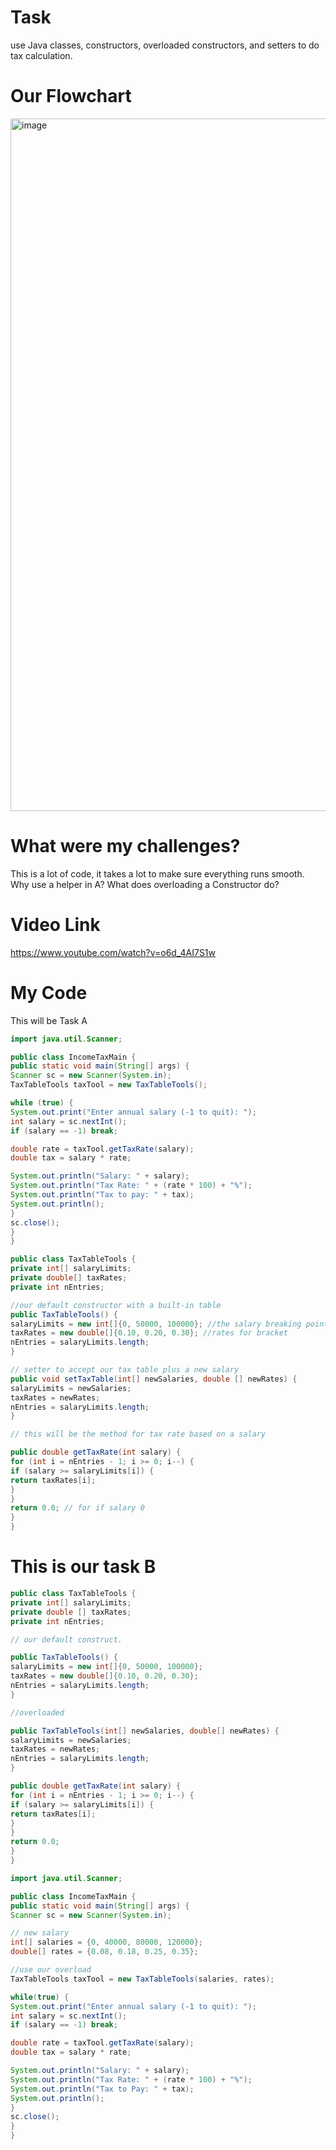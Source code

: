# Task
use Java classes, constructors, overloaded constructors, and setters to do tax calculation.
# Our Flowchart
<img width="617" height="1108" alt="image" src="https://github.com/user-attachments/assets/17c43874-9ee6-4088-b791-8572e504e6bf" />

# What were my challenges?
This is a lot of code, it takes a lot to make sure everything runs smooth.
Why use a helper in A? What does overloading a Constructor do?
# Video Link
https://www.youtube.com/watch?v=o6d_4AI7S1w
# My Code 
This will be Task A
```java
import java.util.Scanner;

public class IncomeTaxMain {
public static void main(String[] args) {
Scanner sc = new Scanner(System.in);
TaxTableTools taxTool = new TaxTableTools();

while (true) {
System.out.print("Enter annual salary (-1 to quit): ");
int salary = sc.nextInt();
if (salary == -1) break;

double rate = taxTool.getTaxRate(salary);
double tax = salary * rate;

System.out.println("Salary: " + salary);
System.out.println("Tax Rate: " + (rate * 100) + "%");
System.out.println("Tax to pay: " + tax);
System.out.println();
}
sc.close();
}
}
```
```java
public class TaxTableTools {
private int[] salaryLimits;
private double[] taxRates;
private int nEntries;

//our default constructor with a built-in table
public TaxTableTools() {
salaryLimits = new int[]{0, 50000, 100000}; //the salary breaking points
taxRates = new double[]{0.10, 0.20, 0.30}; //rates for bracket
nEntries = salaryLimits.length;
}

// setter to accept our tax table plus a new salary
public void setTaxTable(int[] newSalaries, double [] newRates) {
salaryLimits = newSalaries;
taxRates = newRates;
nEntries = salaryLimits.length;
}

// this will be the method for tax rate based on a salary

public double getTaxRate(int salary) {
for (int i = nEntries - 1; i >= 0; i--) {
if (salary >= salaryLimits[i]) {
return taxRates[i];
}
}
return 0.0; // for if salary 0
}
}
```
# This is our task B
```java
public class TaxTableTools {
private int[] salaryLimits;
private double [] taxRates;
private int nEntries;

// our default construct.

public TaxTableTools() {
salaryLimits = new int[]{0, 50000, 100000};
taxRates = new double[]{0.10, 0.20, 0.30};
nEntries = salaryLimits.length;
}

//overloaded

public TaxTableTools(int[] newSalaries, double[] newRates) {
salaryLimits = newSalaries;
taxRates = newRates;
nEntries = salaryLimits.length;
}

public double getTaxRate(int salary) {
for (int i = nEntries - 1; i >= 0; i--) {
if (salary >= salaryLimits[i]) {
return taxRates[i];
}
}
return 0.0;
}
}
```
```java
import java.util.Scanner;

public class IncomeTaxMain {
public static void main(String[] args) {
Scanner sc = new Scanner(System.in);

// new salary
int[] salaries = {0, 40000, 80000, 120000};
double[] rates = {0.08, 0.18, 0.25, 0.35};

//use our overload
TaxTableTools taxTool = new TaxTableTools(salaries, rates);

while(true) {
System.out.print("Enter annual salary (-1 to quit): ");
int salary = sc.nextInt();
if (salary == -1) break;

double rate = taxTool.getTaxRate(salary);
double tax = salary * rate;

System.out.println("Salary: " + salary);
System.out.println("Tax Rate: " + (rate * 100) + "%");
System.out.println("Tax to Pay: " + tax);
System.out.println();
}
sc.close();
}
}
```
